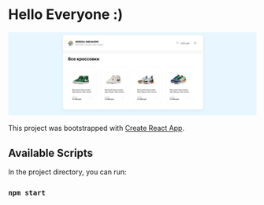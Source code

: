 # Hello Everyone :)

![alt text](screenshots/screen1.jpg "main-screen")

This project was bootstrapped with [Create React App](https://github.com/facebook/create-react-app).

## Available Scripts

In the project directory, you can run:

### `npm start`

